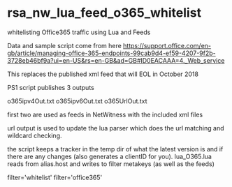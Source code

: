 # rsa_nw_lua_feed_o365_whitelist
whitelisting Office365 traffic using Lua and Feeds


Data and sample script come from here
https://support.office.com/en-gb/article/managing-office-365-endpoints-99cab9d4-ef59-4207-9f2b-3728eb46bf9a?ui=en-US&rs=en-GB&ad=GB#ID0EACAAA=4._Web_service

This replaces the published xml feed that will EOL in October 2018

PS1 script publishes 3 outputs

o365ipv4Out.txt
o365ipv6Out.txt
o365UrlOut.txt

first two are used as feeds in NetWitness with the included xml files

url output is used to update the lua parser which does the url matching and wildcard checking.

the script keeps a tracker in the temp dir of what the latest version is and if there are any changes (also generates a clientID for you).
lua_O365.lua reads from alias.host and writes to filter metakeys (as well as the feeds)

filter='whitelist'
filter='office365'
